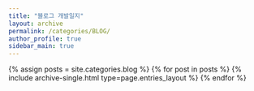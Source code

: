 ```yaml
---
title: "블로그 개발일지"
layout: archive
permalink: /categories/BLOG/
author_profile: true
sidebar_main: true
---
```


{% assign posts = site.categories.blog %}
{% for post in posts %} {% include archive-single.html type=page.entries_layout %} {% endfor %}
